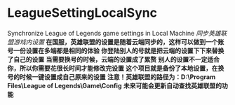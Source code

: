# LeagueSettingLocalSync
Synchronize League of Legends game settings in Local Machine
*同步英雄联盟游戏内设置*
**在国服，英雄联盟的设置是随着云端同步的，这样可以做到一个账号一份设置在多端都是相同的体验**
**你登陆别人的号就是把云端的设置下下来替换了自己的设置**
**当需要换号的时候，云端的设置成了累赘**
**别人的设置不一定适合你，所以你需要花很长时间才能修改完设置**
**这个项目就是备份了本地设置，在换号的时候一键设置成自己原来的设置**
**注意！英雄联盟的路径为：D:\Program Files\League of Legends\Game\Config**
**未来可能会更新自动查找英雄联盟的功能**
